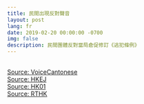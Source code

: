 ```yaml
---
title: 民間出現反對聲音
layout: post
lang: fr
date: 2019-02-20 00:00:00 -0700
img: false
description: 民間團體反對當局倉促修訂《逃犯條例》
---
```


<br>[Source: VoiceCantonese](https://www.voacantonese.com/a/hk-civil-groups-and-lawmakers-statement-on-extradition-arrangement/4795805.html)
<br>[Source: HKEJ](https://www2.hkej.com/instantnews/current/article/2062967/%E9%A6%99%E6%B8%AF%E6%B0%91%E9%96%93%E6%96%A5%E4%BF%AE%E8%A8%82%E9%80%83%E7%8A%AF%E6%A2%9D%E4%BE%8B%E5%A6%82%E9%80%81%E4%BA%BA%E5%8F%97%E6%AD%BB)
<br>[Source: HK01](https://www.hk01.com/%E6%94%BF%E6%83%85/297492/%E4%BF%AE%E4%BE%8B%E7%A7%BB%E4%BA%A4%E9%80%83%E7%8A%AF-%E5%9C%98%E9%AB%94%E8%81%AF%E5%90%88%E8%81%B2%E6%98%8E%E5%8F%8D%E4%BF%AE%E4%BE%8B-%E6%86%82%E7%B6%93%E6%BF%9F%E7%BD%AA%E6%88%90%E4%B8%AD%E6%B8%AF%E5%BC%95%E6%B8%A1%E5%80%9F%E5%8F%A3)
<br>[Source: RTHK](https://news.rthk.hk/rthk/ch/component/k2/1443885-20190220.htm)